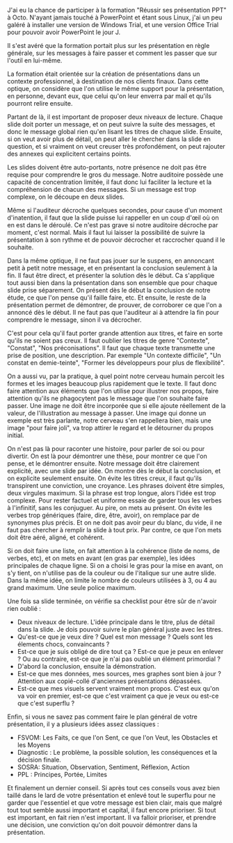 J'ai eu la chance de participer à la formation "Réussir ses présentation PPT"
à Octo. N'ayant jamais touché à PowerPoint et étant sous Linux, j'ai un peu
galéré à installer une version de Windows Trial, et une version Office Trial
pour pouvoir avoir PowerPoint le jour J. 

Il s'est avéré que la formation portait plus sur les présentation en règle
générale, sur les messages à faire passer et comment les passer que sur l'outil
en lui-même. 

La formation était orientée sur la création de présentations dans un contexte
professionnel, à destination de nos clients finaux. Dans cette optique, on
considère que l'on utilise le même support pour la présentation, en personne,
devant eux, que celui qu'on leur enverra par mail et qu'ils pourront relire
ensuite.

Partant de là, il est important de proposer deux niveaux de lecture. Chaque
slide doit porter un message, et on peut suivre la suite des messages, et donc
le message global rien qu'en lisant les titres de chaque slide. Ensuite, si on
veut avoir plus de détail, on peut aller le chercher dans la slide en question,
et si vraiment on veut creuser très profondément, on peut rajouter des annexes
qui explicitent certains points.

Les slides doivent être auto-portants, notre présence ne doit pas être requise
pour comprendre le gros du message. Notre auditoire possède une capacité de
concentration limitée, il faut donc lui faciliter la lecture et la
compréhension de chacun des messages. Si un message est trop complexe, on le
découpe en deux slides.

Même si l'auditeur décroche quelques secondes, pour cause d'un moment
d'inatention, il faut que la slide puisse lui rappeller en un coup d'œil où on
en est dans le déroulé. Ce n'est pas grave si notre auditoire décroche par
moment, c'est normal. Mais il faut lui laisser la possibilité de suivre la
présentation à son rythme et de pouvoir décrocher et raccrocher quand il le
souhaite.

Dans la même optique, il ne faut pas jouer sur le suspens, en annoncant petit
à petit notre message, et en présentant la conclusion seulement à la fin. Il
faut être direct, et présenter la solution dès le début. Ca s'applique tout
aussi bien dans la présentation dans son ensemble que pour chaque slide prise
séparement. On présent dès le début la conclusion de notre étude, ce que l'on
pense qu'il faille faire, etc. Et ensuite, le reste de la présentation permet
de démontrer, de prouver, de corroborer ce que l'on a annoncé dès le début. Il
ne faut pas que l'auditeur ai à attendre la fin pour comprendre le message,
sinon il va décrocher.

C'est pour cela qu'il faut porter grande attention aux titres, et faire en
sorte qu'ils ne soient pas creux. Il faut oublier les titres de genre
"Contexte", "Constat", "Nos préconisations". Il faut que chaque texte
transmette une prise de position, une description. Par exemple "Un contexte
difficile", "Un constat en demie-teinte", "Former les développeurs pour plus de
flexibilité".

On a aussi vu, par la pratique, à quel point notre cerveau humain percoit les
formes et les images beaucoup plus rapidement que le texte. Il faut donc faire
attention aux éléments que l'on utilise pour illustrer nos propos, faire
attention qu'ils ne phagocytent pas le message que l'on souhaite faire passer.
Une image ne doit être incorporée que si elle ajoute réellement de la valeur,
de l'illustration au message à passer. Une image qui donne un exemple est très
parlante, notre cerveau s'en rappellera bien, mais une image "pour faire joli",
va trop attirer le regard et le détourner du propos initial.

On n'est pas là pour raconter une histoire, pour parler de soi ou pour
divertir. On est là pour démontrer une thèse, pour montrer ce que l'on pense,
et le démontrer ensuite. Notre message doit être clairement explicité, avec une
slide par idée. On montre dès le début la conclusion, et on explicite seulement
ensuite. On évite les titres creux, il faut qu'ils transpirent une conviction,
une croyance. Les phrases doivent être simples, deux virgules maximum. Si la
phrase est trop longue, alors l'idée est trop complexe. Pour rester factuel et
uniforme essaie de garder tous les verbes à l'infinitif, sans les conjuguer. Au
pire, on mets au présent. On évite les verbes trop génériques (faire, dire,
être, avoir), on remplace par de synonymes plus précis. Et on ne doit pas avoir
peur du blanc, du vide, il ne faut pas chercher à remplir la slide à tout prix.
Par contre, ce que l'on mets doit être aéré, aligné, et cohérent.

Si on doit faire une liste, on fait attention à la cohérence (liste de noms, de
verbes, etc), et on mets en avant (en gras par exemple), les idées principales
de chaque ligne. Si on a choisi le gras pour la mise en avant, on s'y tient, on
n'utilise pas de la couleur ou de l'italique sur une autre slide. Dans la même
idée, on limite le nombre de couleurs utilisées à 3, ou 4 au grand maximum. Une
seule police maximum.

Une fois sa slide terminée, on vérifie sa checklist pour être sûr de n'avoir
rien oublié :
- Deux niveaux de lecture. L'idée principale dans le titre, plus de détail dans
  la slide. Je dois pouvoir suivre le plan général juste avec les titres.
- Qu'est-ce que je veux dire ? Quel est mon message ? Quels sont les élements
  chocs, convaincants ?
- Est-ce que je suis obligé de dire tout ça ? Est-ce que je peux en enlever
  ? Ou au contraire, est-ce que je n'ai pas oublié un élément primordial ?
- D'abord la conclusion, ensuite la démonstration.
- Est-ce que mes données, mes sources, mes graphes sont bien à jour ? Attention
  aux copié-collé d'anciennes présentations dépassées.
- Est-ce que mes visuels servent vraiment mon propos. C'est eux qu'on va voir
  en premier, est-ce que c'est vraiment ça que je veux ou est-ce que c'est
  superflu ?

Enfin, si vous ne savez pas comment faire le plan général de votre
présentation, il y a plusieurs idées assez classiques :
- FSVOM: Les Faits, ce que l'on Sent, ce que l'on Veut, les Obstacles et les
  Moyens
- Diagnostic : Le problème, la possible solution, les conséquences et la
  décision finale.
- SOSRA: Situation, Observation, Sentiment, Réflexion, Action
- PPL : Principes, Portée, Limites

Et finalement un dernier conseil. Si après tout ces conseils vous avez bien
taillé dans le lard de votre présentation et enlevé tout le superflu pour ne
garder que l'essentiel et que votre message est bien clair, mais que malgré
tout tout semble aussi important et capital, il faut encore prioriser. Si tout
est important, en fait rien n'est important. Il va falloir prioriser, et
prendre une décision, une conviction qu'on doit pouvoir démontrer dans la
présentation.


